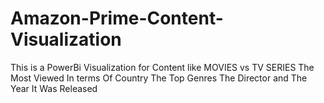 # Amazon-Prime-Content-Visualization
This is a PowerBi Visualization for Content like MOVIES vs TV SERIES
The Most Viewed In terms Of Country
The Top Genres
The Director and The Year It Was Released
